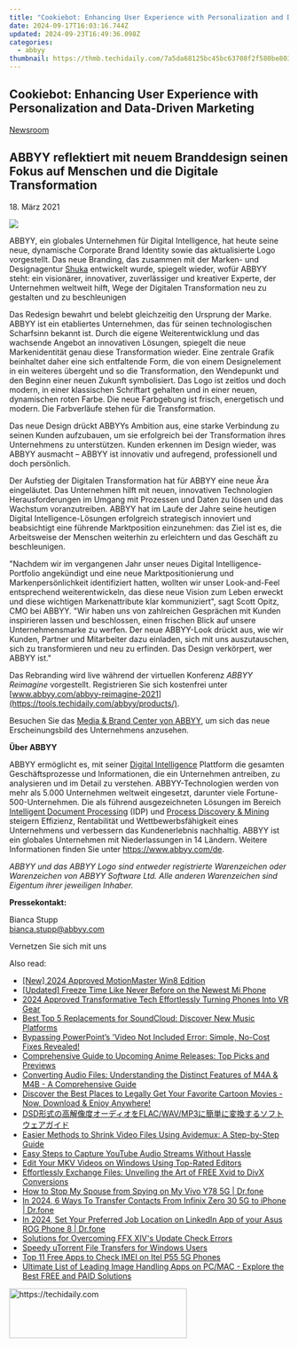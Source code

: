 ```yaml
---
title: "Cookiebot: Enhancing User Experience with Personalization and Data-Driven Marketing"
date: 2024-09-17T16:03:16.744Z
updated: 2024-09-23T16:49:36.098Z
categories:
  - abbyy
thumbnail: https://thmb.techidaily.com/7a5da68125bc45bc63708f2f580be8038605e22ab60525be31c19cd6a83a650a.jpg
---
```


## Cookiebot: Enhancing User Experience with Personalization and Data-Driven Marketing

[Newsroom](https://tools.techidaily.com/abbyy/products/)

## ABBYY reflektiert mit neuem Branddesign seinen Fokus auf Menschen und die Digitale Transformation

18\. März 2021

![](https://content.abbyy.com/-/media/project/abbyy/abbyy/branchtemplates/shutterstock_1272462163_1296-x-729.jpg?h=729&iar=0&w=1296)

ABBYY, ein globales Unternehmen für Digital Intelligence, hat heute seine neue, dynamische Corporate Brand Identity sowie das aktualisierte Logo vorgestellt. Das neue Branding, das zusammen mit der Marken- und Designagentur [Shuka](https://shuka.design/) entwickelt wurde, spiegelt wieder, wofür ABBYY steht: ein visionärer, innovativer, zuverlässiger und kreativer Experte, der Unternehmen weltweit hilft, Wege der Digitalen Transformation neu zu gestalten und zu beschleunigen

Das Redesign bewahrt und belebt gleichzeitig den Ursprung der Marke. ABBYY ist ein etabliertes Unternehmen, das für seinen technologischen Scharfsinn bekannt ist. Durch die eigene Weiterentwicklung und das wachsende Angebot an innovativen Lösungen, spiegelt die neue Markenidentität genau diese Transformation wieder. Eine zentrale Grafik beinhaltet daher eine sich entfaltende Form, die von einem Designelement in ein weiteres übergeht und so die Transformation, den Wendepunkt und den Beginn einer neuen Zukunft symbolisiert. Das Logo ist zeitlos und doch modern, in einer klassischen Schriftart gehalten und in einer neuen, dynamischen roten Farbe. Die neue Farbgebung ist frisch, energetisch und modern. Die Farbverläufe stehen für die Transformation.

Das neue Design drückt ABBYYs Ambition aus, eine starke Verbindung zu seinen Kunden aufzubauen, um sie erfolgreich bei der Transformation ihres Unternehmens zu unterstützen. Kunden erkennen im Design wieder, was ABBYY ausmacht – ABBYY ist innovativ und aufregend, professionell und doch persönlich.

Der Aufstieg der Digitalen Transformation hat für ABBYY eine neue Ära eingeläutet. Das Unternehmen hilft mit neuen, innovativen Technologien Herausforderungen im Umgang mit Prozessen und Daten zu lösen und das Wachstum voranzutreiben. ABBYY hat im Laufe der Jahre seine heutigen Digital Intelligence-Lösungen erfolgreich strategisch innoviert und beabsichtigt eine führende Marktposition einzunehmen: das Ziel ist es, die Arbeitsweise der Menschen weiterhin zu erleichtern und das Geschäft zu beschleunigen.

"Nachdem wir im vergangenen Jahr unser neues Digital Intelligence-Portfolio angekündigt und eine neue Marktpositionierung und Markenpersönlichkeit identifiziert hatten, wollten wir unser Look-and-Feel entsprechend weiterentwickeln, das diese neue Vision zum Leben erweckt und diese wichtigen Markenattribute klar kommuniziert", sagt Scott Opitz, CMO bei ABBYY. "Wir haben uns von zahlreichen Gesprächen mit Kunden inspirieren lassen und beschlossen, einen frischen Blick auf unsere Unternehmensmarke zu werfen. Der neue ABBYY-Look drückt aus, wie wir Kunden, Partner und Mitarbeiter dazu einladen, sich mit uns auszutauschen, sich zu transformieren und neu zu erfinden. Das Design verkörpert, wer ABBYY ist."

Das Rebranding wird live während der virtuellen Konferenz _ABBYY Reimagine_ vorgestellt. Registrieren Sie sich kostenfrei unter [www.abbyy.com/abbyy-reimagine-2021](https://tools.techidaily.com/abbyy/products/).

Besuchen Sie das [Media & Brand Center von ABBYY](https://tools.techidaily.com/abbyy/products/), um sich das neue Erscheinungsbild des Unternehmens anzusehen.

**Über ABBYY**

ABBYY ermöglicht es, mit seiner [Digital Intelligence](https://tools.techidaily.com/abbyy/products/) Plattform die gesamten Geschäftsprozesse und Informationen, die ein Unternehmen antreiben, zu analysieren und im Detail zu verstehen. ABBYY-Technologien werden von mehr als 5.000 Unternehmen weltweit eingesetzt, darunter viele Fortune-500-Unternehmen. Die als führend ausgezeichneten Lösungen im Bereich [Intelligent Document Processing](https://tools.techidaily.com/abbyy/products/) (IDP) und [Process Discovery & Mining](https://tools.techidaily.com/abbyy/products/) steigern Effizienz, Rentabilität und Wettbewerbsfähigkeit eines Unternehmens und verbessern das Kundenerlebnis nachhaltig. ABBYY ist ein globales Unternehmen mit Niederlassungen in 14 Ländern. Weitere Informationen finden Sie unter <https://www.abbyy.com/de>.

_ABBYY und das ABBYY Logo sind entweder registrierte Warenzeichen oder Warenzeichen von ABBYY Software Ltd. Alle anderen Warenzeichen sind Eigentum ihrer jeweiligen Inhaber._

**Pressekontakt:**

Bianca Stupp  
[bianca.stupp@abbyy.com](https://tools.techidaily.com/abbyy/products/)  
  
Vernetzen Sie sich mit uns

<ins class="adsbygoogle"
     style="display:block"
     data-ad-format="autorelaxed"
     data-ad-client="ca-pub-7571918770474297"
     data-ad-slot="1223367746"></ins>

<ins class="adsbygoogle"
     style="display:block"
     data-ad-client="ca-pub-7571918770474297"
     data-ad-slot="8358498916"
     data-ad-format="auto"
     data-full-width-responsive="true"></ins>

<span class="atpl-alsoreadstyle">Also read:</span>
<div><ul>
<li><a href="https://fox-access.techidaily.com/new-2024-approved-motionmaster-win8-edition/"><u>[New] 2024 Approved MotionMaster Win8 Edition</u></a></li>
<li><a href="https://screen-activity-recording.techidaily.com/updated-freeze-time-like-never-before-on-the-newest-mi-phone/"><u>[Updated] Freeze Time Like Never Before on the Newest Mi Phone</u></a></li>
<li><a href="https://some-guidance.techidaily.com/2024-approved-transformative-tech-effortlessly-turning-phones-into-vr-gear/"><u>2024 Approved Transformative Tech Effortlessly Turning Phones Into VR Gear</u></a></li>
<li><a href="https://solve-info.techidaily.com/best-top-5-replacements-for-soundcloud-discover-new-music-platforms/"><u>Best Top 5 Replacements for SoundCloud: Discover New Music Platforms</u></a></li>
<li><a href="https://solve-info.techidaily.com/bypassing-powerpoints-video-not-included-error-simple-no-cost-fixes-revealed/"><u>Bypassing PowerPoint’s 'Video Not Included Error: Simple, No-Cost Fixes Revealed!</u></a></li>
<li><a href="https://solve-info.techidaily.com/comprehensive-guide-to-upcoming-anime-releases-top-picks-and-previews/"><u>Comprehensive Guide to Upcoming Anime Releases: Top Picks and Previews</u></a></li>
<li><a href="https://solve-info.techidaily.com/converting-audio-files-understanding-the-distinct-features-of-m4a-and-m4b-a-comprehensive-guide/"><u>Converting Audio Files: Understanding the Distinct Features of M4A & M4B - A Comprehensive Guide</u></a></li>
<li><a href="https://solve-info.techidaily.com/discover-the-best-places-to-legally-get-your-favorite-cartoon-movies-now-download-and-enjoy-anywhere/"><u>Discover the Best Places to Legally Get Your Favorite Cartoon Movies - Now, Download & Enjoy Anywhere!</u></a></li>
<li><a href="https://solve-info.techidaily.com/dsdflacwavmp3/"><u>DSD形式の高解像度オーディオをFLAC/WAV/MP3に簡単に変換するソフトウェアガイド</u></a></li>
<li><a href="https://solve-info.techidaily.com/easier-methods-to-shrink-video-files-using-avidemux-a-step-by-step-guide/"><u>Easier Methods to Shrink Video Files Using Avidemux: A Step-by-Step Guide</u></a></li>
<li><a href="https://solve-info.techidaily.com/easy-steps-to-capture-youtube-audio-streams-without-hassle/"><u>Easy Steps to Capture YouTube Audio Streams Without Hassle</u></a></li>
<li><a href="https://solve-info.techidaily.com/edit-your-mkv-videos-on-windows-using-top-rated-editors/"><u>Edit Your MKV Videos on Windows Using Top-Rated Editors</u></a></li>
<li><a href="https://solve-info.techidaily.com/effortlessly-exchange-files-unveiling-the-art-of-free-xvid-to-divx-conversions/"><u>Effortlessly Exchange Files: Unveiling the Art of FREE Xvid to DivX Conversions</u></a></li>
<li><a href="https://change-location.techidaily.com/how-to-stop-my-spouse-from-spying-on-my-vivo-y78-5g-drfone-by-drfone-virtual-android/"><u>How to Stop My Spouse from Spying on My Vivo Y78 5G | Dr.fone</u></a></li>
<li><a href="https://android-transfer.techidaily.com/in-2024-6-ways-to-transfer-contacts-from-infinix-zero-30-5g-to-iphone-drfone-by-drfone-transfer-from-android-transfer-from-android/"><u>In 2024, 6 Ways To Transfer Contacts From Infinix Zero 30 5G to iPhone | Dr.fone</u></a></li>
<li><a href="https://location-social.techidaily.com/in-2024-set-your-preferred-job-location-on-linkedin-app-of-your-asus-rog-phone-8-drfone-by-drfone-virtual-android/"><u>In 2024, Set Your Preferred Job Location on LinkedIn App of your Asus ROG Phone 8 | Dr.fone</u></a></li>
<li><a href="https://win-blog.techidaily.com/solutions-for-overcoming-ffx-xivs-update-check-errors/"><u>Solutions for Overcoming FFX XIV's Update Check Errors</u></a></li>
<li><a href="https://win11-tips.techidaily.com/speedy-utorrent-file-transfers-for-windows-users/"><u>Speedy uTorrent File Transfers for Windows Users</u></a></li>
<li><a href="https://sim-unlock.techidaily.com/top-11-free-apps-to-check-imei-on-itel-p55-5g-phones-by-drfone-android/"><u>Top 11 Free Apps to Check IMEI on Itel P55 5G Phones</u></a></li>
<li><a href="https://win-exceptional.techidaily.com/ultimate-list-of-leading-image-handling-apps-on-pcmac-explore-the-best-free-and-paid-solutions/"><u>Ultimate List of Leading Image Handling Apps on PC/MAC - Explore the Best FREE and PAID Solutions</u></a></li>
</ul></div>

<!-- affiliate ads begin -->
<a href="https://bluettius.sjv.io/c/5597632/2139117/17108" target="_top" id="2139117">
  <img src="//a.impactradius-go.com/display-ad/17108-2139117" border="0" alt="https://techidaily.com" width="320" height="90"/>
</a>
<img height="0" width="0" src="https://bluettius.sjv.io/i/5597632/2139117/17108" style="position:absolute;visibility:hidden;" border="0" />
<!-- affiliate ads end -->

